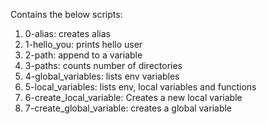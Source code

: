 Contains the below scripts: 
1. 0-alias: creates alias
2. 1-hello_you: prints hello user
3. 2-path: append to a variable
4. 3-paths: counts number of directories
5. 4-global_variables: lists env variables
6. 5-local_variables: lists env, local variables and functions
7. 6-create_local_variable: Creates a new local variable
8. 7-create_global_variable: creates a global variable
